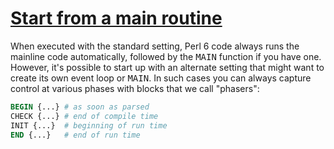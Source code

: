 [1]: http://rosettacode.org/wiki/Start_from_a_main_routine

# [Start from a main routine][1]

When executed with the standard setting, Perl 6 code always runs the mainline code automatically, followed by the <tt>MAIN</tt> function if you have one. However, it's possible to start up with an alternate setting that might want to create its own event loop or <tt>MAIN</tt>. In such cases you can
always capture control at various phases with blocks that we call "phasers":

```perl
BEGIN {...} # as soon as parsed
CHECK {...} # end of compile time
INIT {...}  # beginning of run time
END {...}   # end of run time
```